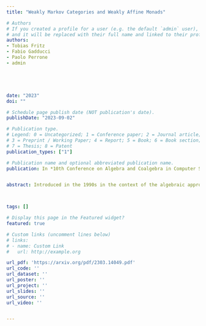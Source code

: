 ```yaml
---
title: "Weakly Markov Categories and Weakly Affine Monads"

# Authors
# If you created a profile for a user (e.g. the default `admin` user), write the username (folder name) here 
# and it will be replaced with their full name and linked to their profile.
authors:
- Tobias Fritz
- Fabio Gadducci
- Paolo Perrone
- admin





date: "2023"
doi: ""

# Schedule page publish date (NOT publication's date).
publishDate: "2023-09-02"

# Publication type.
# Legend: 0 = Uncategorized; 1 = Conference paper; 2 = Journal article;
# 3 = Preprint / Working Paper; 4 = Report; 5 = Book; 6 = Book section;
# 7 = Thesis; 8 = Patent
publication_types: ["1"]

# Publication name and optional abbreviated publication name.
publication: In *10th Conference on Algebra and Coalgebra in Computer Science (CALCO 2023)*


abstract: Introduced in the 1990s in the context of the algebraic approach to graph rewriting, gs-monoidal categories are symmetric monoidal categories where each object is equipped with the structure of a commutative comonoid. They arise for example as Kleisli categories of commutative monads on cartesian categories, and as such they provide a general framework for effectful computation. Recently proposed in the context of categorical probability, Markov categories are gs-monoidal categories where the monoidal unit is also terminal, and they arise for example as Kleisli categories of commutative affine monads, where affine means that the monad preserves the monoidal unit. The aim of this paper is to study a new condition on the gs-monoidal structure, resulting in the concept of weakly Markov categories, which is intermediate between gs-monoidal categories and Markov ones. In a weakly Markov category, the morphisms to the monoidal unit are not necessarily unique, but form a group. As we show, these categories exhibit a rich theory of conditional independence for morphisms, generalising the known theory for Markov categories. We also introduce the corresponding notion for commutative monads, which we call weakly affine, and for which we give two equivalent characterisations. The paper argues that these monads are relevant to the study of categorical probability. A case at hand is the monad of finite non-zero measures, which is weakly affine but not affine. Such structures allow to investigate probability without normalisation within an elegant categorical framework. 



tags: []

# Display this page in the Featured widget?
featured: true

# Custom links (uncomment lines below)
# links:
# - name: Custom Link
#   url: http://example.org

url_pdf: 'https://arxiv.org/pdf/2303.14049.pdf'
url_code: ''
url_dataset: ''
url_poster: ''
url_project: ''
url_slides: ''
url_source: ''
url_video: ''


---
```



